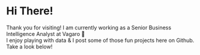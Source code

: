 # Hi There!

Thank you for visiting! I am currently working as a Senior Business Intelligence Analyst at Vagaro :briefcase: <br>
I enjoy playing with data & I post some of those fun projects here on Github. Take a look below!






